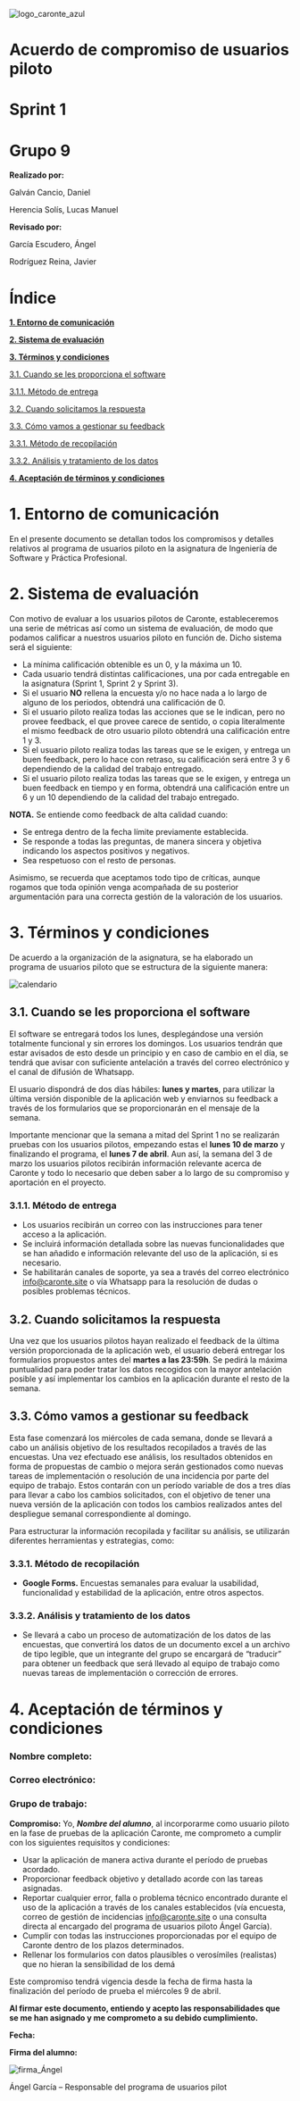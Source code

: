 ![logo_caronte_azul](https://github.com/user-attachments/assets/36631133-4715-4b20-91b8-5f07d96795c2)

# Acuerdo de compromiso de usuarios piloto

# Sprint 1

# Grupo 9

**Realizado por:**

Galván Cancio, Daniel

Herencia Solís, Lucas Manuel

**Revisado por:**

García Escudero, Ángel

Rodríguez Reina, Javier

# **Índice**

[**1\. Entorno de comunicación**](#entorno-de-comunicación)

[**2\. Sistema de evaluación**](#sistema-de-evaluación)

[**3\. Términos y condiciones**](#términos-y-condiciones)

[3.1. Cuando se les proporciona el software](#3.1.-cuando-se-les-proporciona-el-software)

[3.1.1. Método de entrega](#3.1.1.-método-de-entrega)

[3.2. Cuando solicitamos la respuesta](#3.2.-cuando-solicitamos-la-respuesta)

[3.3. Cómo vamos a gestionar su feedback](#3.3.-cómo-vamos-a-gestionar-su-feedback)

[3.3.1. Método de recopilación](#3.3.1.-método-de-recopilación)

[3.3.2. Análisis y tratamiento de los datos](#3.3.2.-análisis-y-tratamiento-de-los-datos)

[**4\. Aceptación de términos y condiciones**](#aceptación-de-términos-y-condiciones)

# 

 # **1. Entorno de comunicación**

En el presente documento se detallan todos los compromisos y detalles relativos al programa de usuarios piloto en la asignatura de Ingeniería de Software y Práctica Profesional.

# **2. Sistema de evaluación**

Con motivo de evaluar a los usuarios pilotos de Caronte, estableceremos una serie de métricas así como un sistema de evaluación, de modo que podamos calificar a nuestros usuarios piloto en función de. Dicho sistema será el siguiente:

* La mínima calificación obtenible es un 0, y la máxima un 10\.  
* Cada usuario tendrá distintas calificaciones, una por cada entregable en la asignatura (Sprint 1, Sprint 2 y Sprint 3).  
* Si el usuario **NO** rellena la encuesta y/o no hace nada a lo largo de alguno de los periodos, obtendrá una calificación de 0\.  
* Si el usuario piloto realiza todas las acciones que se le indican, pero no provee feedback, el que provee carece de sentido, o copia literalmente el mismo feedback de otro usuario piloto obtendrá una calificación entre 1 y 3\.  
* Si el usuario piloto realiza todas las tareas que se le exigen, y entrega un buen feedback, pero lo hace con retraso, su calificación será entre  3 y 6 dependiendo de la calidad del trabajo entregado.  
* Si el usuario piloto realiza todas las tareas que se le exigen, y entrega un buen feedback en tiempo y en forma, obtendrá una calificación entre un 6 y un 10 dependiendo de la calidad del trabajo entregado.

**NOTA.** Se entiende como feedback de alta calidad cuando:

* Se entrega dentro de la fecha límite previamente establecida.  
* Se responde a todas las preguntas, de manera sincera y objetiva indicando los aspectos positivos y negativos.  
* Sea respetuoso con el resto de personas.

Asimismo, se recuerda que aceptamos todo tipo de críticas, aunque rogamos que toda opinión venga acompañada de su posterior argumentación para una correcta gestión de la valoración de los usuarios.

# **3. Términos y condiciones**

De acuerdo a la organización de la asignatura, se ha elaborado un programa de usuarios piloto que se estructura de la siguiente manera:

![calendario](https://github.com/user-attachments/assets/4b19643a-24f0-40d3-8467-cd29b3a0c444)

## 	3.1. Cuando se les proporciona el software

El software se entregará todos los lunes, desplegándose una versión totalmente funcional y sin errores los domingos. Los usuarios tendrán que estar avisados de esto desde un principio y en caso de cambio en el día, se tendrá que avisar con suficiente antelación a través del correo electrónico y el canal de difusión de Whatsapp.

El usuario dispondrá de dos días hábiles: **lunes y martes**, para utilizar la última versión disponible de la aplicación web y enviarnos su feedback a través de los formularios que se proporcionarán en el mensaje de la semana.

Importante mencionar que la semana a mitad del Sprint 1 no se realizarán pruebas con los usuarios pilotos, empezando estas el **lunes 10 de marzo** y finalizando el programa, el **lunes 7 de abril**. Aun así, la semana del 3 de marzo los usuarios pilotos recibirán información relevante acerca de Caronte y todo lo necesario que deben saber a lo largo de su compromiso y aportación en el proyecto.

### 3.1.1. Método de entrega

* Los usuarios recibirán un correo con las instrucciones para tener acceso a la aplicación.  
* Se incluirá información detallada sobre las nuevas funcionalidades que se han añadido e información relevante del uso de la aplicación, si es necesario.   
* Se habilitarán canales de soporte, ya sea a través del correo electrónico info@caronte.site o vía Whatsapp para la resolución de dudas o posibles problemas técnicos.


## 	3.2. Cuando solicitamos la respuesta

Una vez que los usuarios pilotos hayan realizado el feedback de la última versión proporcionada de la aplicación web, el usuario deberá entregar los formularios propuestos antes del **martes a las 23:59h**. Se pedirá la máxima puntualidad para poder tratar los datos recogidos con la mayor antelación posible y así implementar los cambios en la aplicación durante el resto de la semana.

## 	3.3. Cómo vamos a gestionar su feedback

Esta fase comenzará los miércoles de cada semana, donde se llevará a cabo un análisis objetivo de los resultados recopilados a través de las encuestas. Una vez efectuado ese análisis, los resultados obtenidos en forma de propuestas de cambio o mejora serán gestionados como nuevas tareas de implementación o resolución de una incidencia por parte del equipo de trabajo. Estos contarán con un período variable de dos a tres días para llevar a cabo los cambios solicitados, con el objetivo de tener una nueva versión de la aplicación con todos los cambios realizados antes del despliegue semanal correspondiente al domingo.

Para estructurar la información recopilada y facilitar su análisis, se utilizarán diferentes herramientas y estrategias, como: 

### 	3.3.1. Método de recopilación 

* **Google Forms.** Encuestas semanales para evaluar la usabilidad, funcionalidad y estabilidad de la aplicación, entre otros aspectos.

### 	3.3.2. Análisis y tratamiento de los datos

* Se llevará a cabo un proceso de automatización de los datos de las encuestas, que convertirá los datos de un documento excel a un archivo de tipo legible, que un integrante del grupo se encargará de “traducir” para obtener un feedback que será llevado al equipo de trabajo como nuevas tareas de implementación o corrección de errores.

# **4. Aceptación de términos y condiciones**

### Nombre completo:

### Correo electrónico:                   

### Grupo de trabajo:

**Compromiso:** Yo, ***Nombre del alumno***, al incorporarme como usuario piloto en la fase de pruebas de la aplicación Caronte, me comprometo a cumplir con los siguientes requisitos y condiciones:

* Usar la aplicación de manera activa durante el período de pruebas acordado.  
* Proporcionar feedback objetivo y detallado acorde con las tareas asignadas.  
* Reportar cualquier error, falla o problema técnico encontrado durante el uso de la aplicación a través de los canales establecidos (vía encuesta, correo de gestión de incidencias [info@caronte.site](mailto:info@caronte.site) o una consulta directa al encargado del programa de usuarios piloto Ángel García).  
* Cumplir con todas las instrucciones proporcionadas por el equipo de Caronte dentro de los plazos determinados.  
* Rellenar los formularios con datos plausibles o verosímiles (realistas) que no hieran la sensibilidad de los demá

Este compromiso tendrá vigencia desde la fecha de firma hasta la finalización del período de prueba el miércoles 9 de abril.

**Al firmar este documento, entiendo y acepto las responsabilidades que se me han asignado y me comprometo a su debido cumplimiento.**

**Fecha:**

**Firma del alumno:**

![firma_Ángel](https://github.com/user-attachments/assets/bc6fc11a-863b-41cc-87f2-db372c14429c)

Ángel García – Responsable del programa de usuarios pilot
